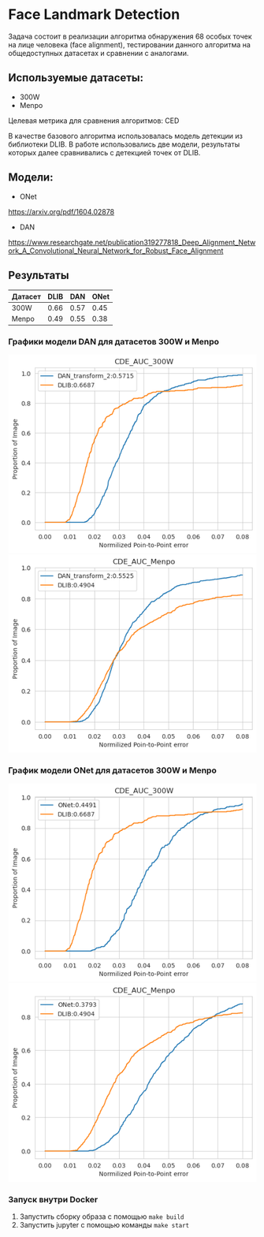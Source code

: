 # Face Landmark Detection

Задача состоит в реализации алгоритма обнаружения 68 особых точек на лице человека (face alignment), тестировании данного алгоритма на общедоступных датасетах и сравнении с аналогами.

## Используемые датасеты:
+ 300W
+ Menpo

Целевая метрика для сравнения алгоритмов: CED
 
В качестве базового алгоритма использовалась модель детекции из библиотеки DLIB. В работе использовались две модели, результаты которых далее сравнивались с детекцией точек от DLIB.

## Модели:
+ ONet 

https://arxiv.org/pdf/1604.02878
+ DAN

https://www.researchgate.net/publication319277818_Deep_Alignment_Network_A_Convolutional_Neural_Network_for_Robust_Face_Alignment

## Результаты

| Датасет  | DLIB |   DAN    |  ONet  |
| ---------| -----|--------- |------
| 300W     | 0.66 |   0.57   |  0.45 |      
| Menpo    | 0.49 |   0.55   |  0.38 | 

### Графики модели DAN для датасетов 300W и Menpo

![alt text](results/AUC_300W_DAN_tr2.png) ![alt text](results/AUC_Menpo_DAN_tr2.png)

### График модели ONet для датасетов 300W и Menpo

![alt text](results/AUC_300W_Onet.png) ![alt text](results/AUC_MenpoONet.png)

### Запуск внутри Docker

1. Запустить сборку образа с помощью `make build`
2. Запустить jupyter с помощью команды `make start`